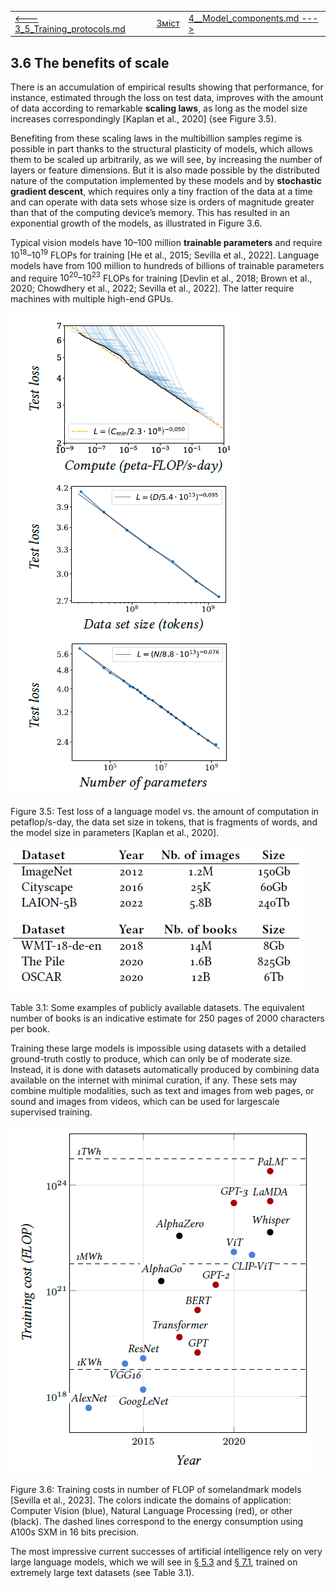 |                                                              |                    |                                                          |
| ------------------------------------------------------------ | ------------------ | -------------------------------------------------------- |
| [<---   3_5_Training_protocols.md](3_5_Training_protocols.md) | [Зміст](README.md) | [4__Model_components.md    --->](4__Model_components.md) |

## 3.6    The benefits of scale

There is an accumulation of empirical results showing that performance, for instance, estimated through the loss on test data, improves with the amount of data according to remarkable **scaling laws**, as long as the model size increases correspondingly [Kaplan et al., 2020] (see Figure 3.5).

Benefiting from these scaling laws in the multibillion samples regime is possible in part thanks to the structural plasticity of models, which allows them to be scaled up arbitrarily, as we will see, by increasing the number of layers or feature dimensions. But it is also made possible by the distributed nature of the computation implemented by these models and by **stochastic gradient descent**, which requires only a tiny fraction of the data at a time and can operate with data sets whose size is orders of magnitude greater than that of the computing device’s memory. This has resulted in an exponential growth of the models, as illustrated in Figure 3.6.

Typical vision models have 10–100 million **trainable parameters** and require $10^{18}–10^{19}$ FLOPs
for training [He et al., 2015; Sevilla et al., 2022]. Language models have from 100 million to hundreds of billions of trainable parameters and require $10^{20}–10^{23}$ FLOPs for training [Devlin et al., 2018; Brown et al., 2020; Chowdhery et al., 2022; Sevilla et al., 2022]. The latter require machines with multiple high-end GPUs.

![image-20230618144523906](media1/image-20230618144523906.png)

Figure 3.5: Test loss of a language model vs. the amount of computation in petaflop/s-day, the data set size in tokens, that is fragments of words, and the model size in parameters [Kaplan et al., 2020].

![image-20230618144615272](media1/image-20230618144615272.png)

Table 3.1: Some examples of publicly available datasets. The equivalent number of books is an indicative estimate for 250 pages of 2000 characters per book.

Training these large models is impossible using datasets with a detailed ground-truth costly to produce, which can only be of moderate size. Instead, it is done with datasets automatically produced by combining data available on the internet with minimal curation, if any. These sets may combine multiple modalities, such as text and images from web pages, or sound and images from videos, which can be used for largescale supervised training.

![image-20230618144719603](media1/image-20230618144719603.png)

Figure 3.6: Training costs in number of FLOP of somelandmark models [Sevilla et al., 2023]. The colors indicate the domains of application: Computer Vision (blue), Natural Language Processing (red), or other (black). The dashed lines correspond to the energy consumption using A100s SXM in 16 bits precision.

The most impressive current successes of artificial intelligence rely on very large language models, which we will see in [§ 5.3](5_3_Attention_models.md) and [§ 7.1](7_1_Text_generation.md), trained on extremely large text datasets (see Table 3.1).
